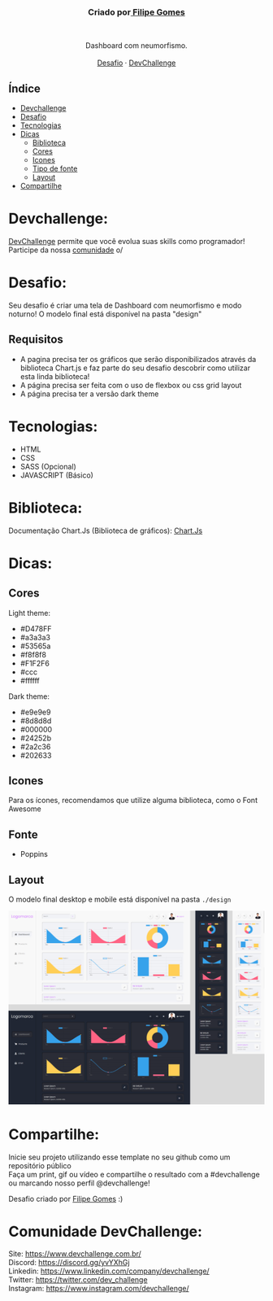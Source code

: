 <h3 align="center">Criado por<a href="https://github.com/LipzDev"> Filipe Gomes</a></h3>
 <br />
  <p align="center">
     Dashboard com neumorfismo.
       <br />
    <br />
    <a href="https://github.com/LipzDev/Desafio-Dashboard">Desafio</a>
    ·
    <a href="https://www.devchallenge.com.br/">DevChallenge</a>
  </p>
</p>


## Índice

* [Devchallenge](#devchallenge) 
* [Desafio](#desafio)
* [Tecnologias](#tecnologias)
* [Dicas](#dicas)    
  * [Biblioteca](#biblioteca)
  * [Cores](#cores)  
  * [Icones](#icones)
  * [Tipo de fonte](#fonte)
  * [Layout](#layout)
* [Compartilhe](#compartilhe)

# Devchallenge:
<a href="https://devchallenge.now.sh/"> DevChallenge</a> permite que você evolua suas skills como programador! Participe da nossa <a href="https://discord.gg/yvYXhGj">comunidade</a> o/

# Desafio:
Seu desafio é criar uma tela de Dashboard com neumorfismo e modo noturno! O modelo final está disponível na pasta "design"

## Requisitos
- A pagina precisa ter os gráficos que serão disponibilizados através da biblioteca Chart.js e faz parte do seu desafio descobrir como utilizar esta linda biblioteca!<br>
- A página precisa ser feita com o uso de flexbox ou css grid layout<br>
- A página precisa ter a versão dark theme<br>

# Tecnologias:
- HTML
- CSS
- SASS (Opcional)
- JAVASCRIPT (Básico)

# Biblioteca:

Documentação Chart.Js (Biblioteca de gráficos): <a href="https://www.chartjs.org/docs/latest/charts/doughnut.html">Chart.Js</a>

# Dicas:

## Cores

Light theme:
- #D478FF
- #a3a3a3
- #53565a
- #f8f8f8
- #F1F2F6
- #ccc
- #ffffff

Dark theme:
- #e9e9e9
- #8d8d8d
- #000000
- #24252b
- #2a2c36
- #202633

## Icones
Para os ícones, recomendamos que utilize alguma biblioteca, como o Font Awesome

## Fonte
- Poppins

## Layout
O modelo final desktop e mobile está disponível na pasta `./design`<br>

<p align="center">
    <img src="./.github/layout.png" alt="Layout" width="1000">
</p>

# Compartilhe:
Inicie seu projeto utilizando esse template no seu github como um repositório público<br>
Faça um print, gif ou vídeo e compartilhe o resultado com a #devchallenge ou marcando nosso perfil @devchallenge!<br>

Desafio criado por  <a href="https://www.linkedin.com/in/LipzDev">Filipe Gomes</a> :)

# Comunidade DevChallenge:
Site: https://www.devchallenge.com.br/ <br>
Discord: https://discord.gg/yvYXhGj <br>
Linkedin: https://www.linkedin.com/company/devchallenge/<br>
Twitter: https://twitter.com/dev_challenge<br>
Instagram: https://www.instagram.com/devchallenge/<br>
